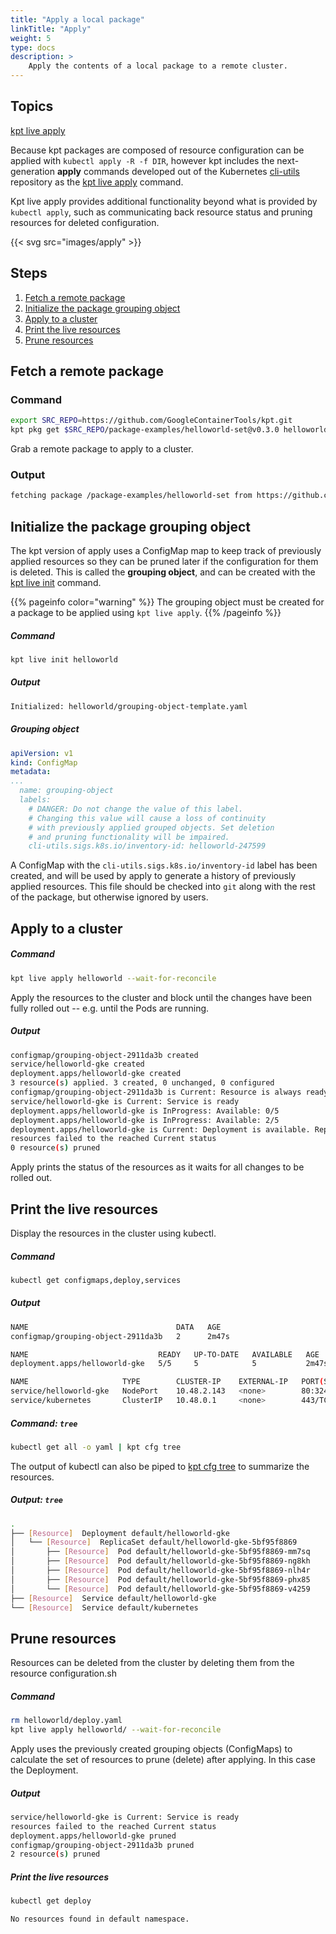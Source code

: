 ```yaml
---
title: "Apply a local package"
linkTitle: "Apply"
weight: 5
type: docs
description: >
    Apply the contents of a local package to a remote cluster.
---
```


## Topics

[kpt live apply]

Because kpt packages are composed of resource configuration can be applied with
`kubectl apply -R -f DIR`, however kpt includes the next-generation **apply**
commands developed out of the Kubernetes [cli-utils] repository as the
[kpt live apply] command.

Kpt live apply provides additional functionality beyond what is provided by
`kubectl apply`, such as communicating back resource status and pruning
resources for deleted configuration.

{{< svg src="images/apply" >}}

## Steps

1. [Fetch a remote package](#fetch-a-remote-package)
2. [Initialize the package grouping object](#initialize-the-package-grouping-object)
3. [Apply to a cluster](#apply-to-a-cluster)
4. [Print the live resources](#print-the-live-resources)
4. [Prune resources](#prune-resources)

## Fetch a remote package

### Command

```sh
export SRC_REPO=https://github.com/GoogleContainerTools/kpt.git
kpt pkg get $SRC_REPO/package-examples/helloworld-set@v0.3.0 helloworld
```

Grab a remote package to apply to a cluster.

### Output

```sh
fetching package /package-examples/helloworld-set from https://github.com/GoogleContainerTools/kpt to helloworld
```

## Initialize the package grouping object

The kpt version of apply uses a ConfigMap map to keep track of previously
applied resources so they can be pruned later if the configuration for
them is deleted.  This is called the **grouping object**, and can be created
with the [kpt live init] command.

{{% pageinfo color="warning" %}}
The grouping object must be created for a package to be applied using
`kpt live apply`.
{{% /pageinfo %}}

##### Command

```sh
kpt live init helloworld
```

##### Output

```sh
Initialized: helloworld/grouping-object-template.yaml
```

##### Grouping object

```yaml
apiVersion: v1
kind: ConfigMap
metadata:
...
  name: grouping-object
  labels:
    # DANGER: Do not change the value of this label.
    # Changing this value will cause a loss of continuity
    # with previously applied grouped objects. Set deletion
    # and pruning functionality will be impaired.
    cli-utils.sigs.k8s.io/inventory-id: helloworld-247599
```

A ConfigMap with the `cli-utils.sigs.k8s.io/inventory-id` label has been
created, and will be used by apply to generate a history of previously
applied resources.  This file should be checked into `git` along with the
rest of the package, but otherwise ignored by users.

## Apply to a cluster

##### Command

```sh
kpt live apply helloworld --wait-for-reconcile
```

Apply the resources to the cluster and block until the changes have
been fully rolled out -- e.g. until the Pods are running.

##### Output

```sh
configmap/grouping-object-2911da3b created
service/helloworld-gke created
deployment.apps/helloworld-gke created
3 resource(s) applied. 3 created, 0 unchanged, 0 configured
configmap/grouping-object-2911da3b is Current: Resource is always ready
service/helloworld-gke is Current: Service is ready
deployment.apps/helloworld-gke is InProgress: Available: 0/5
deployment.apps/helloworld-gke is InProgress: Available: 2/5
deployment.apps/helloworld-gke is Current: Deployment is available. Replicas: 5
resources failed to the reached Current status
0 resource(s) pruned
```

Apply prints the status of the resources as it waits for all changes to
be rolled out.

## Print the live resources

Display the resources in the cluster using kubectl.

##### Command

```sh
kubectl get configmaps,deploy,services
```

##### Output

```sh
NAME                                 DATA   AGE
configmap/grouping-object-2911da3b   2      2m47s

NAME                             READY   UP-TO-DATE   AVAILABLE   AGE
deployment.apps/helloworld-gke   5/5     5            5           2m47s

NAME                     TYPE        CLUSTER-IP    EXTERNAL-IP   PORT(S)        AGE
service/helloworld-gke   NodePort    10.48.2.143   <none>        80:32442/TCP   2m47s
service/kubernetes       ClusterIP   10.48.0.1     <none>        443/TCP        19m
```

##### Command: `tree`

```sh
kubectl get all -o yaml | kpt cfg tree
```

The output of kubectl can also be piped to [kpt cfg tree] to summarize
the resources.

##### Output: `tree`

```sh
.
├── [Resource]  Deployment default/helloworld-gke
│   └── [Resource]  ReplicaSet default/helloworld-gke-5bf95f8869
│       ├── [Resource]  Pod default/helloworld-gke-5bf95f8869-mm7sq
│       ├── [Resource]  Pod default/helloworld-gke-5bf95f8869-ng8kh
│       ├── [Resource]  Pod default/helloworld-gke-5bf95f8869-nlh4r
│       ├── [Resource]  Pod default/helloworld-gke-5bf95f8869-phx85
│       └── [Resource]  Pod default/helloworld-gke-5bf95f8869-v4259
├── [Resource]  Service default/helloworld-gke
└── [Resource]  Service default/kubernetes
```

## Prune resources

Resources can be deleted from the cluster by deleting them from the
resource configuration.sh

##### Command

```sh
rm helloworld/deploy.yaml
kpt live apply helloworld/ --wait-for-reconcile
```

Apply uses the previously created grouping objects (ConfigMaps) to calculate
the set of resources to prune (delete) after applying.  In this case the
Deployment.

##### Output 

```sh
service/helloworld-gke is Current: Service is ready
resources failed to the reached Current status
deployment.apps/helloworld-gke pruned
configmap/grouping-object-2911da3b pruned
2 resource(s) pruned
```

##### Print the live resources

```sh
kubectl get deploy
```

```sh
No resources found in default namespace.
```

[kpt cfg tree]: ../../../reference/cfg/tree
[kpt live apply]: ../../../reference/live/apply
[kpt live init]: ../../../reference/live/init
[setters]: ../../../reference/cfg/create-setter
[substitutions]: ../../../reference/cfg/create-subst
[cli-utils]: https://github.com/kubernetes-sigs/cli-utils

